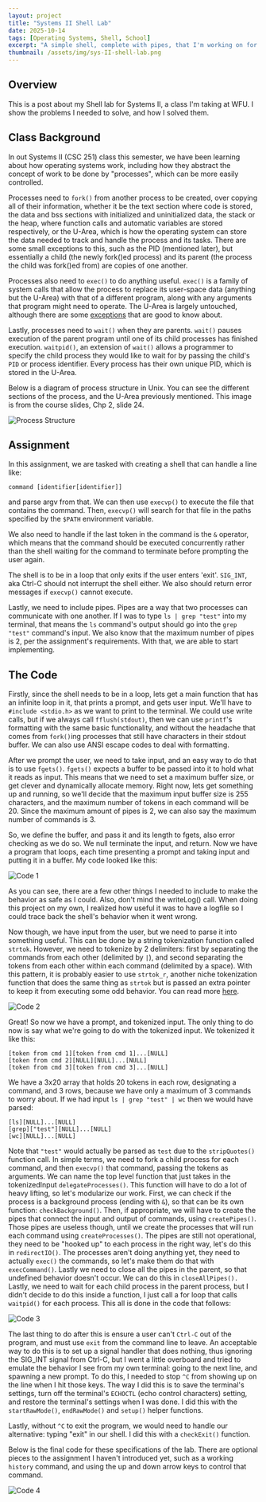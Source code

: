 ```yaml
---
layout: project
title: "Systems II Shell Lab"
date: 2025-10-14
tags: [Operating Systems, Shell, School]
excerpt: "A simple shell, complete with pipes, that I'm working on for my CSC 251 class at WFU."
thumbnail: /assets/img/sys-II-shell-lab.png
---
```


## Overview
This is a post about my Shell lab for Systems II, a class I'm taking at WFU. I show the problems I needed to solve, and how I solved them.

## Class Background
In out Systems II (CSC 251) class this semester, we have been learning about how operating systems work, including how they abstract the concept of work to be done by "processes", which can be more easily controlled.

Processes need to `fork()` from another process to be created, over copying all of their information, whether it be the text section where code is stored, the data and bss sections with initialized and uninitialized data, the stack or the heap, where function calls and automatic variables are stored respectively, or the U-Area, which is how the operating system can store the data needed to track and handle the process and its tasks. There are some small exceptions to this, such as the PID (mentioned later), but essentially a child (the newly fork()ed process) and its parent (the process the child was fork()ed from) are copies of one another.

Processes also need to `exec()` to do anything useful. `exec()` is a family of system calls that allow the process to replace its user-space data (anything but the U-Area) with that of a different program, along with any arguments that program might need to operate. The U-Area is largely untouched, although there are some [exceptions](https://stackoverflow.com/questions/2333637/is-it-possible-for-a-signal-handler-to-survive-after-exec) that are good to know about.

Lastly, processes need to `wait()` when they are parents. `wait()` pauses execution of the parent program until one of its child processes has finished execution. `waitpid()`, an extension of `wait()` allows a programmer to specify the child process they would like to wait for by passing the child's `PID` or process identifier. Every process has their own unique PID, which is stored in the U-Area.

Below is a diagram of process structure in Unix. You can see the different sections of the process, and the U-Area previously mentioned. This image is from the course slides, Chp 2, slide 24.

<img src="/assets/img/sys-II-shell-lab-process-structure.png" alt="Process Structure" class="project-image">

## Assignment

In this assignment, we are tasked with creating a shell that can handle a line like: 
```
command [identifier[identifier]]
```
and parse argv from that. We can then use `execvp()` to execute the file that contains the command. Then, `execvp()` will search for that file in the paths specified by the `$PATH` environment variable. 

We also need to handle if the last token in the command is the `&` operator, which means that the command should be executed concurrently rather than the shell waiting for the command to terminate before prompting the user again.

The shell is to be in a loop that only exits if the user enters 'exit'. `SIG_INT`, aka Ctrl-C should not interrupt the shell either. We also should return error messages if `execvp()` cannot execute. 

Lastly, we need to include pipes. Pipes are a way that two processes can communicate with one another. If I was to type `ls | grep "test"` into my terminal, that means the `ls` command's output should go into the `grep "test"` command's input. We also know that the maximum number of pipes is 2, per the assignment's requirements. With that, we are able to start implementing.

## The Code

Firstly, since the shell needs to be in a loop, lets get a main function that has an infinite loop in it, that prints a prompt, and gets user input. We'll have to `#include <stdio.h>` as we want to print to the terminal. We could use write calls, but if we always call `fflush(stdout)`, then we can use `printf`'s formatting with the same basic functionality, and without the headache that comes from `fork()`ing processes that still have characters in their stdout buffer. We can also use ANSI escape codes to deal with formatting.

After we prompt the user, we need to take input, and an easy way to do that is to use `fgets()`. `fgets()` expects a buffer to be passed into it to hold what it reads as input. This means that we need to set a maximum buffer size, or get clever and dynamically allocate memory. Right now, lets get something up and running, so we'll decide that the maximum input buffer size is 255 characters, and the maximum number of tokens in each command will be 20. Since the maximum amount of pipes is 2, we can also say the maximum number of commands is 3. 

So, we define the buffer, and pass it and its length to fgets, also error checking as we do so. We null terminate the input, and return. Now we have a program that loops, each time presenting a prompt and taking input and putting it in a buffer. My code looked like this:

<img src="/assets/img/sys-II-shell-lab-code-1.png" alt="Code 1" class="project-image-code">

As you can see, there are a few other things I needed to include to make the behavior as safe as I could. Also, don't mind the writeLog() call. When doing this project on my own, I realized how useful it was to have a logfile so I could trace back the shell's behavior when it went wrong.

Now though, we have input from the user, but we need to parse it into something useful. This can be done by a string tokenization function called `strtok`. However, we need to tokenize by 2 delimiters: first by separating the commands from each other (delimited by `|`), and second separating the tokens from each other within each command (delimited by a space). With this pattern, it is probably easier to use `strtok_r`, another niche tokenization function that does the same thing as `strtok` but is passed an extra pointer to keep it from executing some odd behavior. You can read more [here](https://systems-encyclopedia.cs.illinois.edu/articles/c-strtok/).

<img src="/assets/img/sys-II-shell-lab-code-2.png" alt="Code 2" class="project-image-code">

Great! So now we have a prompt, and tokenized input. The only thing to do now is say what we're going to do with the tokenized input. We tokenized it like this:
```
[token from cmd 1][token from cmd 1]...[NULL]
[token from cmd 2][NULL][NULL]...[NULL]
[token from cmd 3][token from cmd 3]...[NULL]
```
We have a 3x20 array that holds 20 tokens in each row, designating a command, and 3 rows, because we have only a maximum of 3 commands to worry about. If we had input `ls | grep "test" | wc` then we would have parsed:
```
[ls][NULL]...[NULL]
[grep]["test"][NULL]...[NULL]
[wc][NULL]...[NULL]
```
Note that `"test"` would actually be parsed as `test` due to the `stripQuotes()` function call. In simple terms, we need to fork a child process for each command, and then `execvp()` that command, passing the tokens as arguments. We can name the top level function that just takes in the tokenizedInput `delegateProcesses()`. This function will have to do a lot of heavy lifting, so let's modularize our work. First, we can check if the process is a background process (ending with `&`), so that can be its own function: `checkBackground()`. Then, if appropriate, we will have to create the pipes that connect the input and output of commands, using `createPipes()`. Those pipes are useless though, until we create the processes that will run each command using `createProcesses()`. The pipes are still not operational, they need to be "hooked up" to each process in the right way, let's do this in `redirectIO()`. The processes aren't doing anything yet, they need to actually `exec()` the commands, so let's make them do that with `execCommand()`. Lastly we need to close all the pipes in the parent, so that undefined behavior doesn't occur. We can do this in `closeAllPipes().` Lastly, we need to wait for each child process in the parent process, but I didn't decide to do this inside a function, I just call a for loop that calls `waitpid()` for each process. This all is done in the code that follows:

<img src="/assets/img/sys-II-shell-lab-code-3.png" alt="Code 3" class="project-image-code">

The last thing to do after this is ensure a user can't `Ctrl-C` out of the program, and must use `exit` from the command line to leave. An acceptable way to do this is to set up a signal handler that does nothing, thus ignoring the SIG_INT signal from Ctrl-C, but I went a little overboard and tried to emulate the behavior I see from my own terminal: going to the next line, and spawning a new prompt. To do this, I needed to stop `^C` from showing up on the line when I hit those keys. The way I did this is to save the terminal's settings, turn off the terminal's `ECHOCTL` (echo control characters) setting, and restore the terminal's settings when I was done. I did this with the `startRawMode()`, `endRawMode()` and `setup()` helper functions.

Lastly, without `^C` to exit the program, we would need to handle our alternative: typing "exit" in our shell. I did this with a `checkExit()` function.

Below is the final code for these specifications of the lab. There are optional pieces to the assignment I haven't introduced yet, such as a working `history` command, and using the up and down arrow keys to control that command.

<img src="/assets/img/sys-II-shell-lab-code-4.png" alt="Code 4" class="project-image-code">
